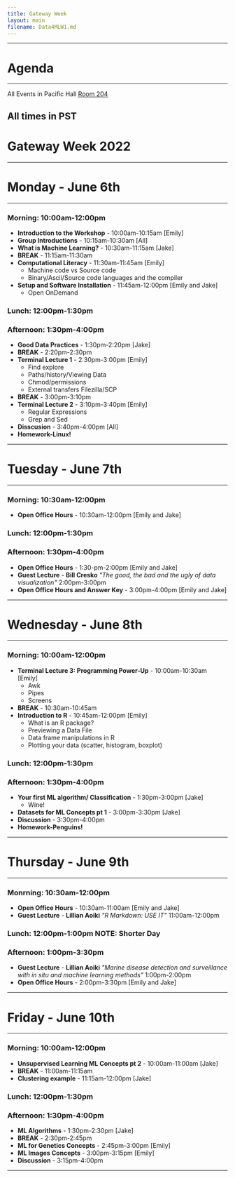 ```yaml
---
title: Gateway Week
layout: main
filename: Data4MLW1.md
--- 
```


---
# Agenda
---
All Events in Pacific Hall [Room 204](https://map.uoregon.edu/e874ae0dd)

All times in PST
---

# Gateway Week 2022

---
# Monday - June 6th
---

### **Morning**: 10:00am-12:00pm

* **Introduction to the Workshop** - 10:00am-10:15am [Emily]
* **Group Introductions** - 10:15am-10:30am [All]
* **What is Machine Learning?** - 10:30am-11:15am [Jake]
* **BREAK** - 11:15am-11:30am
* **Computational Literacy** - 11:30am-11:45am [Emily]
  - Machine code vs Source code
  - Binary/Ascii/Source code languages and the compiler 
* **Setup and Software Installation** - 11:45am-12:00pm [Emily and Jake]
  - Open OnDemand
  
### Lunch: 12:00pm-1:30pm

### Afternoon: 1:30pm-4:00pm

* **Good Data Practices** - 1:30pm-2:20pm [Jake]
* **BREAK** - 2:20pm-2:30pm   
* **Terminal Lecture 1** - 2:30pm-3:00pm [Emily]
  - Find explore
  - Paths/history/Viewing Data
  - Chmod/permissions 
  - External transfers Filezilla/SCP
* **BREAK** - 3:00pm-3:10pm
* **Terminal Lecture 2** - 3:10pm-3:40pm [Emily]
   - Regular Expressions
   - Grep and Sed
* **Disscusion** - 3:40pm-4:00pm [All]
* **Homework-Linux!**

---
# Tuesday - June 7th
---

### **Morning**: 10:30am-12:00pm

* **Open Office Hours** - 10:30am-12:00pm [Emily and Jake]

### Lunch: 12:00pm-1:30pm

### **Afternoon**: 1:30pm-4:00pm

* **Open Office Hours** - 1:30-pm-2:00pm [Emily and Jake]
* **Guest Lecture** - **Bill Cresko** *"The good, the bad and the ugly of data visualization"* 2:00pm-3:00pm
* **Open Office Hours and Answer Key** - 3:00pm-4:00pm [Emily and Jake]

---
# Wednesday - June 8th
---

### **Morning**: 10:00am-12:00pm

* **Terminal Lecture 3: Programming Power-Up** - 10:00am-10:30am [Emily]
  - Awk
  - Pipes
  - Screens
* **BREAK** - 10:30am-10:45am 
* **Introduction to R** - 10:45am-12:00pm [Emily]
  - What is an R package?
  - Previewing a Data File
  - Data frame manipulations in R
  - Plotting your data (scatter, histogram, boxplot)
  
### Lunch: 12:00pm-1:30pm

### Afternoon: 1:30pm-4:00pm

* **Your first ML algorithm/ Classification** -  1:30pm-3:00pm [Jake]
  - Wine!
* **Datasets for ML Concepts pt 1** - 3:00pm-3:30pm [Jake]
* **Discussion** - 3:30pm-4:00pm
* **Homework-Penguins!**

---
# Thursday - June 9th
---

### Monrning: 10:30am-12:00pm

* **Open Office Hours** - 10:30am-11:00am [Emily and Jake]
* **Guest Lecture** - **Lillian Aoiki** *"R Markdown: USE IT"* 11:00am-12:00pm

### Lunch: 12:00pm-1:00pm NOTE: Shorter Day

### **Afternoon**: 1:00pm-3:30pm

* **Guest Lecture** - **Lillian Aoiki** *"Marine disease detection and surveillance with in situ and machine learning methods"* 1:00pm-2:00pm
* **Open Office Hours** - 2:00pm-3:30pm [Emily and Jake]

---
# Friday - June 10th
---

### **Morning**: 10:00am-12:00pm

* **Unsupervised Learning ML Concepts pt 2** - 10:00am-11:00am [Jake]
* **BREAK** - 11:00am-11:15am
* **Clustering example** - 11:15am-12:00pm [Jake]

### Lunch: 12:00pm-1:30pm

### **Afternoon**: 1:30pm-4:00pm

* **ML Algorithms** - 1:30pm-2:30pm [Jake]
* **BREAK** - 2:30pm-2:45pm 
* **ML for Genetics Concepts** - 2:45pm-3:00pm [Emily]
* **ML Images Concepts** - 3:00pm-3:15pm [Emily]
* **Discussion** - 3:15pm-4:00pm 

***
